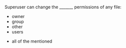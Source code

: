 Superuser can change the _______ permissions of any file:	
* owner
* group
* other
* users
+ all of the mentioned
